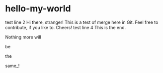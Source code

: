 # hello-my-world
test line 2
Hi there, stranger! This is a test of merge here in Git. Feel free to contribute, if you like to. Cheers!
test line 4
This is the end.

Nothing more will

be

the

same_!
